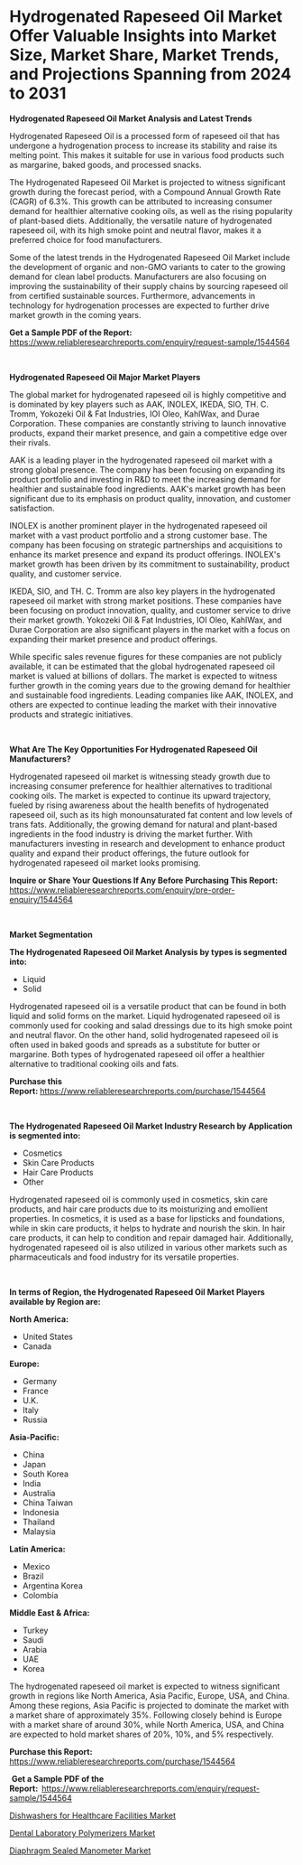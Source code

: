 <p><h1>Hydrogenated Rapeseed Oil Market Offer Valuable Insights into Market Size, Market Share, Market Trends, and Projections Spanning from 2024 to 2031</h1></p><p><strong>Hydrogenated Rapeseed Oil Market Analysis and Latest Trends</strong></p>
<p><p>Hydrogenated Rapeseed Oil is a processed form of rapeseed oil that has undergone a hydrogenation process to increase its stability and raise its melting point. This makes it suitable for use in various food products such as margarine, baked goods, and processed snacks. </p><p>The Hydrogenated Rapeseed Oil Market is projected to witness significant growth during the forecast period, with a Compound Annual Growth Rate (CAGR) of 6.3%. This growth can be attributed to increasing consumer demand for healthier alternative cooking oils, as well as the rising popularity of plant-based diets. Additionally, the versatile nature of hydrogenated rapeseed oil, with its high smoke point and neutral flavor, makes it a preferred choice for food manufacturers.</p><p>Some of the latest trends in the Hydrogenated Rapeseed Oil Market include the development of organic and non-GMO variants to cater to the growing demand for clean label products. Manufacturers are also focusing on improving the sustainability of their supply chains by sourcing rapeseed oil from certified sustainable sources. Furthermore, advancements in technology for hydrogenation processes are expected to further drive market growth in the coming years.</p></p>
<p><strong>Get a Sample PDF of the Report:&nbsp;</strong> <a href="https://www.reliableresearchreports.com/enquiry/request-sample/1544564">https://www.reliableresearchreports.com/enquiry/request-sample/1544564</a></p>
<p>&nbsp;</p>
<p><strong>Hydrogenated Rapeseed Oil Major Market Players</strong></p>
<p><p>The global market for hydrogenated rapeseed oil is highly competitive and is dominated by key players such as AAK, INOLEX, IKEDA, SIO, TH. C. Tromm, Yokozeki Oil & Fat Industries, IOI Oleo, KahlWax, and Durae Corporation. These companies are constantly striving to launch innovative products, expand their market presence, and gain a competitive edge over their rivals.</p><p>AAK is a leading player in the hydrogenated rapeseed oil market with a strong global presence. The company has been focusing on expanding its product portfolio and investing in R&D to meet the increasing demand for healthier and sustainable food ingredients. AAK's market growth has been significant due to its emphasis on product quality, innovation, and customer satisfaction.</p><p>INOLEX is another prominent player in the hydrogenated rapeseed oil market with a vast product portfolio and a strong customer base. The company has been focusing on strategic partnerships and acquisitions to enhance its market presence and expand its product offerings. INOLEX's market growth has been driven by its commitment to sustainability, product quality, and customer service.</p><p>IKEDA, SIO, and TH. C. Tromm are also key players in the hydrogenated rapeseed oil market with strong market positions. These companies have been focusing on product innovation, quality, and customer service to drive their market growth. Yokozeki Oil & Fat Industries, IOI Oleo, KahlWax, and Durae Corporation are also significant players in the market with a focus on expanding their market presence and product offerings.</p><p>While specific sales revenue figures for these companies are not publicly available, it can be estimated that the global hydrogenated rapeseed oil market is valued at billions of dollars. The market is expected to witness further growth in the coming years due to the growing demand for healthier and sustainable food ingredients. Leading companies like AAK, INOLEX, and others are expected to continue leading the market with their innovative products and strategic initiatives.</p></p>
<p>&nbsp;</p>
<p><strong>What Are The Key Opportunities For Hydrogenated Rapeseed Oil Manufacturers?</strong></p>
<p><p>Hydrogenated rapeseed oil market is witnessing steady growth due to increasing consumer preference for healthier alternatives to traditional cooking oils. The market is expected to continue its upward trajectory, fueled by rising awareness about the health benefits of hydrogenated rapeseed oil, such as its high monounsaturated fat content and low levels of trans fats. Additionally, the growing demand for natural and plant-based ingredients in the food industry is driving the market further. With manufacturers investing in research and development to enhance product quality and expand their product offerings, the future outlook for hydrogenated rapeseed oil market looks promising.</p></p>
<p><strong>Inquire or Share Your Questions If Any Before Purchasing This Report:</strong> <a href="https://www.reliableresearchreports.com/enquiry/pre-order-enquiry/1544564">https://www.reliableresearchreports.com/enquiry/pre-order-enquiry/1544564</a></p>
<p>&nbsp;</p>
<p><strong>Market Segmentation</strong></p>
<p><strong>The Hydrogenated Rapeseed Oil Market Analysis by types is segmented into:</strong></p>
<p><ul><li>Liquid</li><li>Solid</li></ul></p>
<p><p>Hydrogenated rapeseed oil is a versatile product that can be found in both liquid and solid forms on the market. Liquid hydrogenated rapeseed oil is commonly used for cooking and salad dressings due to its high smoke point and neutral flavor. On the other hand, solid hydrogenated rapeseed oil is often used in baked goods and spreads as a substitute for butter or margarine. Both types of hydrogenated rapeseed oil offer a healthier alternative to traditional cooking oils and fats.</p></p>
<p><strong>Purchase this Report:&nbsp;</strong><a href="https://www.reliableresearchreports.com/purchase/1544564">https://www.reliableresearchreports.com/purchase/1544564</a></p>
<p>&nbsp;</p>
<p><strong>The Hydrogenated Rapeseed Oil Market Industry Research by Application is segmented into:</strong></p>
<p><ul><li>Cosmetics</li><li>Skin Care Products</li><li>Hair Care Products</li><li>Other</li></ul></p>
<p><p>Hydrogenated rapeseed oil is commonly used in cosmetics, skin care products, and hair care products due to its moisturizing and emollient properties. In cosmetics, it is used as a base for lipsticks and foundations, while in skin care products, it helps to hydrate and nourish the skin. In hair care products, it can help to condition and repair damaged hair. Additionally, hydrogenated rapeseed oil is also utilized in various other markets such as pharmaceuticals and food industry for its versatile properties.</p></p>
<p>&nbsp;</p>
<p><strong>In terms of Region, the Hydrogenated Rapeseed Oil Market Players available by Region are:</strong></p>
<p>
    <p> <strong> North America: </strong>
        <ul>
            <li>United States</li>
            <li>Canada</li>
        </ul>
        </p> 
    <p> <strong> Europe: </strong>
        <ul>
            <li>Germany</li>
            <li>France</li>
            <li>U.K.</li>
            <li>Italy</li>
            <li>Russia</li>
        </ul>
        </p> 
    <p> <strong> Asia-Pacific: </strong>
        <ul>
            <li>China</li>
            <li>Japan</li>
            <li>South Korea</li>
            <li>India</li>
            <li>Australia</li>
            <li>China Taiwan</li>
            <li>Indonesia</li>
            <li>Thailand</li>
            <li>Malaysia</li>
        </ul>
        </p> 
    <p> <strong> Latin America: </strong>
        <ul>
            <li>Mexico</li>
            <li>Brazil</li>
            <li>Argentina Korea</li>
            <li>Colombia</li>
        </ul>
        </p> 
    <p> <strong> Middle East & Africa: </strong>
        <ul>
            <li>Turkey</li>
            <li>Saudi</li>
            <li>Arabia</li>
            <li>UAE</li>
            <li>Korea</li>
        </ul>
    </p>
    </p>
<p><p>The hydrogenated rapeseed oil market is expected to witness significant growth in regions like North America, Asia Pacific, Europe, USA, and China. Among these regions, Asia Pacific is projected to dominate the market with a market share of approximately 35%. Following closely behind is Europe with a market share of around 30%, while North America, USA, and China are expected to hold market shares of 20%, 10%, and 5% respectively.</p></p>
<p><strong>Purchase this Report: </strong><a href="https://www.reliableresearchreports.com/purchase/1544564">https://www.reliableresearchreports.com/purchase/1544564</a></p>
<p>&nbsp;<strong>Get a Sample PDF of the Report:&nbsp;&nbsp;</strong><a href="https://www.reliableresearchreports.com/enquiry/request-sample/1544564">https://www.reliableresearchreports.com/enquiry/request-sample/1544564</a></p>
<p><strong></strong></p>
<p><p><a href="https://view.publitas.com/reportprime-1/dishwashers-for-healthcare-facilities-market-size-growth-outlook-from-2023-to-2030-projecting-at-markets-trends-analysis-by-application-regional-outlook-and-revenue/">Dishwashers for Healthcare Facilities Market</a></p><p><a href="https://view.publitas.com/reportprime-1/dental-laboratory-polymerizers-market-size-furnishes-valuable-information-encompassing-market-share-market-trends-and-projections-spanning-from-2023-to-2030/">Dental Laboratory Polymerizers Market</a></p><p><a href="https://view.publitas.com/reportprime-1/decoding-the-diaphragm-sealed-manometer-market-a-deep-dive-into-the-latest-market-trends-market-segmentation-and-competitive-analysis/">Diaphragm Sealed Manometer Market</a></p></p>